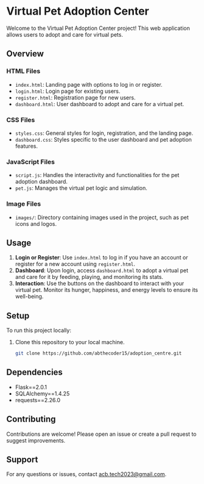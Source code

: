 # Virtual Pet Adoption Center

Welcome to the Virtual Pet Adoption Center project! This web application allows users to adopt and care for virtual pets.

## Overview

### HTML Files

- `index.html`: Landing page with options to log in or register.
- `login.html`: Login page for existing users.
- `register.html`: Registration page for new users.
- `dashboard.html`: User dashboard to adopt and care for a virtual pet.

### CSS Files

- `styles.css`: General styles for login, registration, and the landing page.
- `dashboard.css`: Styles specific to the user dashboard and pet adoption features.

### JavaScript Files

- `script.js`: Handles the interactivity and functionalities for the pet adoption dashboard.
- `pet.js`: Manages the virtual pet logic and simulation.

### Image Files

- `images/`: Directory containing images used in the project, such as pet icons and logos.

## Usage

1. **Login or Register**: Use `index.html` to log in if you have an account or register for a new account using `register.html`.
2. **Dashboard**: Upon login, access `dashboard.html` to adopt a virtual pet and care for it by feeding, playing, and monitoring its stats.
3. **Interaction**: Use the buttons on the dashboard to interact with your virtual pet. Monitor its hunger, happiness, and energy levels to ensure its well-being.

## Setup

To run this project locally:

1. Clone this repository to your local machine.
   ```bash
   git clone https://github.com/abthecoder15/adoption_centre.git

## Dependencies

- Flask==2.0.1
- SQLAlchemy==1.4.25
- requests==2.26.0

## Contributing
Contributions are welcome! Please open an issue or create a pull request to suggest improvements.

## Support
For any questions or issues, contact [acb.tech2023@gmail.com](mailto:acb.tech2023@gmail.com).
